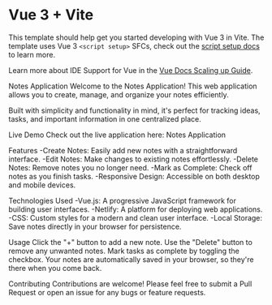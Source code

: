 # Vue 3 + Vite

This template should help get you started developing with Vue 3 in Vite. The template uses Vue 3 `<script setup>` SFCs, check out the [script setup docs](https://v3.vuejs.org/api/sfc-script-setup.html#sfc-script-setup) to learn more.

Learn more about IDE Support for Vue in the [Vue Docs Scaling up Guide](https://vuejs.org/guide/scaling-up/tooling.html#ide-support).


Notes Application
Welcome to the Notes Application! This web application allows you to create, manage, and organize your notes efficiently. 

Built with simplicity and functionality in mind, it's perfect for tracking ideas, tasks, and important information in one centralized place.

Live Demo
Check out the live application here: Notes Application

Features
-Create Notes: Easily add new notes with a straightforward interface.
-Edit Notes: Make changes to existing notes effortlessly.
-Delete Notes: Remove notes you no longer need.
-Mark as Complete: Check off notes as you finish tasks.
-Responsive Design: Accessible on both desktop and mobile devices.

Technologies Used
-Vue.js: A progressive JavaScript framework for building user interfaces.
-Netlify: A platform for deploying web applications.
-CSS: Custom styles for a modern and clean user interface.
-Local Storage: Save notes directly in your browser for persistence.

Usage
Click the "+" button to add a new note.
Use the "Delete" button to remove any unwanted notes.
Mark tasks as complete by toggling the checkbox.
Your notes are automatically saved in your browser, so they're there when you come back.

Contributing
Contributions are welcome! Please feel free to submit a Pull Request or open an issue for any bugs or feature requests.

